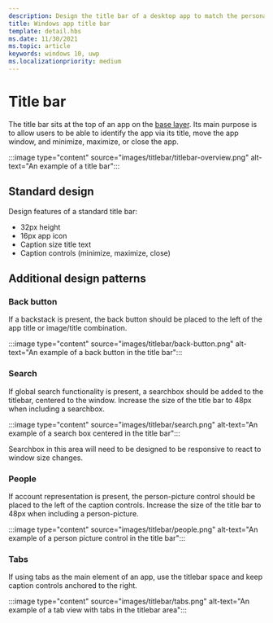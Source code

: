 ```yaml
---
description: Design the title bar of a desktop app to match the personality of the app.
title: Windows app title bar
template: detail.hbs
ms.date: 11/30/2021
ms.topic: article
keywords: windows 10, uwp
ms.localizationpriority: medium
---
```


# Title bar

The title bar sits at the top of an app on the [base layer](../signature-experiences/layering.md). Its main purpose is to allow users to be able to identify the app via its title, move the app window, and minimize, maximize, or close the app.

:::image type="content" source="images/titlebar/titlebar-overview.png" alt-text="An example of a title bar":::

## Standard design

Design features of a standard title bar:

- 32px height
- 16px app icon
- Caption size title text
- Caption controls (minimize, maximize, close)

## Additional design patterns

### Back button

If a backstack is present, the back button should be placed to the left of the app title or image/title combination.

:::image type="content" source="images/titlebar/back-button.png" alt-text="An example of a back button in the title bar":::

### Search

If global search functionality is present, a searchbox should be added to the titlebar, centered to the window. Increase the size of the title bar to 48px when including a searchbox.

:::image type="content" source="images/titlebar/search.png" alt-text="An example of a search box centered in the title bar":::

Searchbox in this area will need to be designed to be responsive to react to window size changes.

### People

If account representation is present, the person-picture control should be placed to the left of the caption controls.
Increase the size of the title bar to 48px when including a person-picture.

:::image type="content" source="images/titlebar/people.png" alt-text="An example of a person picture control in the title bar":::

### Tabs

If using tabs as the main element of an app, use the titlebar space and keep caption controls anchored to the right.

:::image type="content" source="images/titlebar/tabs.png" alt-text="An example of a tab view with tabs in the titlebar area":::
